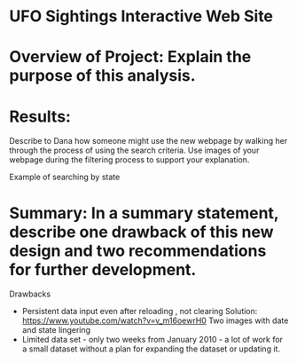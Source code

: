 # UFO Sightings Interactive Web Site

# Overview of Project: Explain the purpose of this analysis.

# Results: 
Describe to Dana how someone might use the new webpage by walking her through the process of using the search criteria. Use images of your webpage during the filtering process to support your explanation.

Example of searching by state

# Summary: In a summary statement, describe one drawback of this new design and two recommendations for further development.
Drawbacks
* Persistent data input even after reloading , not clearing  Solution: https://www.youtube.com/watch?v=v_m16oewrH0
Two images with date and state lingering
* Limited data set - only two weeks from January 2010 - a lot of work for a small dataset without a plan for expanding the dataset or updating it.

